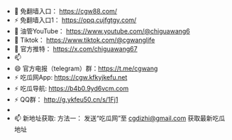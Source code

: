 - 👋 免翻墙入口： https://cgw88.com/
- ⚡ 免翻墙入口1： https://opq.cujfgtgy.com/
- 👀 油管YouTube： https://www.youtube.com/@chiguawang6
- 🌱 Tiktok： https://www.tiktok.com/@cgwanglife
- 💞️ 官方推特：   https://x.com/chiguawang67
- 📫 
- 😄 官方电报（telegram）群：https://t.me/cgwang
- ⚡ 吃瓜网App: https://cgw.kfkyjkefu.net
- ⚡ 吃瓜导航: https://b4b0.9yd6vcm.com
- ⚡ QQ群： http://g.ykfeu50.cn/s/1Fj1
- 
- 📫 新地址获取:
方法一： 发送“吃瓜网”至 cgdizhi@gmail.com 获取最新吃瓜地址



<!---
chiguawang2/chiguawang2 is a ✨ special ✨ repository because its `README.md` (this file) appears on your GitHub profile.
You can click the Preview link to take a look at your changes.
--->
